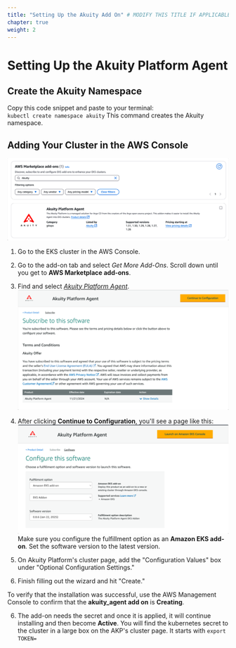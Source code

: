 ```yaml
---
title: "Setting Up the Akuity Add On" # MODIFY THIS TITLE IF APPLICABLE
chapter: true
weight: 2
---
```


# Setting Up the Akuity Platform Agent

## Create the Akuity Namespace
Copy this code snippet and paste to your terminal: <br> ```kubectl create namespace akuity```
This command creates the Akuity namespace.

## Adding Your Cluster in the AWS Console
![AkuityontheAWSMarketplace](../../static/images/AWSMarketplaceAkuity.png)
1. Go to the EKS cluster in the AWS Console.

2. Go to the add-on tab and select *Get More Add-Ons*. Scroll down until you get to **AWS Marketplace add-ons**.

3. Find and select [*Akuity Platform Agent*](https://aws.amazon.com/marketplace/pp/prodview-zihrsklxqjuu6?sr=0-1&ref_=beagle&applicationId=AWSMPContessa).
![AkuityAgentinstallation](../../static/images/InstallAkuityAgentStep2.png)
4. After clicking **Continue to Configuration**, you'll see a page like this:
![AkuityAgentInstallation](../../static/images/InstallAkuityAgentStep2_2.png)
Make sure you configure the fulfillment option as an **Amazon EKS add-on**. Set the software version to the latest version.

4. On Akuity Platform's cluster page, add the "Configuration Values" box under "Optional Configuration Settings."

5. Finish filling out the wizard and hit "Create." <br>

To verify that the installation was successful, use the AWS Management Console to confirm that the **akuity_agent add on** is **Creating**. 

6. The add-on needs the secret and once it is applied, it will continue installing and then become **Active**. You will find the kubernetes secret to the cluster in a large box on the AKP's cluster page. It starts with <code>export TOKEN=</code>

